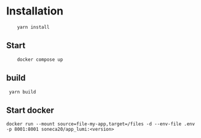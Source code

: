 # Installation

```
    yarn install

```

## Start

```
    docker compose up

```

## build

```
 yarn build

```

## Start docker

```
docker run --mount source=file-my-app,target=/files -d --env-file .env  -p 8001:8001 soneca20/app_lumi:<version>

```
